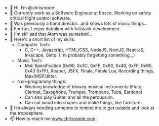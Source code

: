 - 👋 Hi, I’m @chrisroode
- 💼 Currently work as a Software Engineer at Ensco.  Working on safety critical flight control software.
- 🎹 Was previously a band director...and knows lots of music things...
- 👀 For fun, I enjoy dabbling with fullstack development.
- 🥺 I'm still sad that Atom was sunsetted...
- 🌱 Here's a short list of my skills:
  * Computer Tech:
    - C, C++, Javascript, HTML/CSS, NodeJS, NextJS, ReactJS, Inkscape, Gimp. (I'm probably forgetting something...)
  * Music Tech:
    - Midi Specification (0x90, 0x3C, 0xFF, 0x90, 0x40, 0xFF, 0x90, 0x43 0xFF), Reaper, JSFX, Finale, Finale Lua, Recording things, Max/MSP/Jitter.
  * Non-programmy things:
    - Working knowledge of blowey musical instruments (Flute, Clarinet, Saxophone, Trumpet, Trombone, Tuba, Baritone)
    - Can also play Guitar, and all the percussion.
    - Can cut wood into shapes and make things, like furniture.
- 💞️ I’m always needing someone to remind me to get outside and look at the troposphere.
- 📫 How to reach me www.chrisroode.com.

<!---
chrisroode/chrisroode is a ✨ special ✨ repository because its `README.md` (this file) appears on your GitHub profile.
You can click the Preview link to take a look at your changes.
--->
